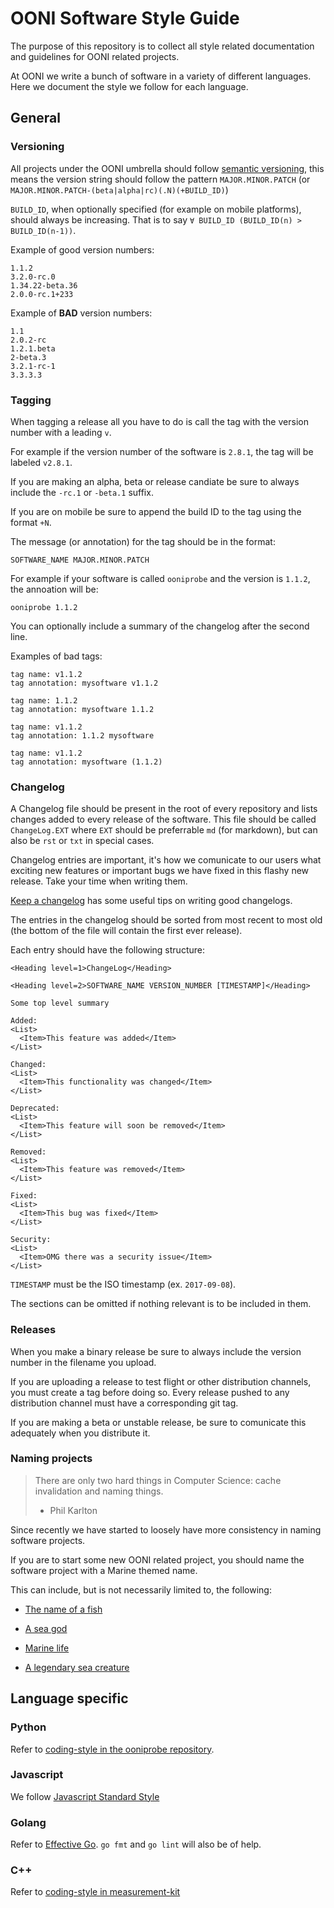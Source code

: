 # OONI Software Style Guide

The purpose of this repository is to collect all style related documentation
and guidelines for OONI related projects.

At OONI we write a bunch of software in a variety of different languages. Here
we document the style we follow for each language.

## General

### Versioning

All projects under the OONI umbrella should follow [semantic
versioning](http://semver.org/), this means the version string should follow
the pattern `MAJOR.MINOR.PATCH` (or `MAJOR.MINOR.PATCH-(beta|alpha|rc)(.N)(+BUILD_ID)`)

`BUILD_ID`, when optionally specified (for example on mobile platforms), should always be increasing.
That is to say `∀ BUILD_ID (BUILD_ID(n) > BUILD_ID(n-1))`.

Example of good version numbers:

```
1.1.2
3.2.0-rc.0
1.34.22-beta.36
2.0.0-rc.1+233
```

Example of **BAD** version numbers:

```
1.1
2.0.2-rc
1.2.1.beta
2-beta.3
3.2.1-rc-1
3.3.3.3
```

### Tagging

When tagging a release all you have to do is call the tag with the version
number with a leading `v`.

For example if the version number of the software is `2.8.1`, the tag will be
labeled `v2.8.1`.

If you are making an alpha, beta or release candiate be sure to always include
the `-rc.1` or `-beta.1` suffix.

If you are on mobile be sure to append the build ID to the tag using the format `+N`.

The message (or annotation) for the tag should be in the format:

```
SOFTWARE_NAME MAJOR.MINOR.PATCH
```

For example if your software is called `ooniprobe` and the version is `1.1.2`,
the annoation will be:

```
ooniprobe 1.1.2
```

You can optionally include a summary of the changelog after the second line.

Examples of bad tags:

```
tag name: v1.1.2
tag annotation: mysoftware v1.1.2
```

```
tag name: 1.1.2
tag annotation: mysoftware 1.1.2
```

```
tag name: v1.1.2
tag annotation: 1.1.2 mysoftware
```

```
tag name: v1.1.2
tag annotation: mysoftware (1.1.2)
```

### Changelog

A Changelog file should be present in the root of every repository and lists
changes added to every release of the software.
This file should be called `ChangeLog.EXT` where `EXT` should be preferrable
`md` (for markdown), but can also be `rst` or `txt` in special cases.

Changelog entries are important, it's how we comunicate to our users what
exciting new features or important bugs we have fixed in this flashy new
release. Take your time when writing them.

[Keep a changelog](http://keepachangelog.com/en/1.0.0/) has some useful tips on
writing good changelogs.

The entries in the changelog should be sorted from most recent to most old (the
bottom of the file will contain the first ever release).

Each entry should have the following structure:

```
<Heading level=1>ChangeLog</Heading>

<Heading level=2>SOFTWARE_NAME VERSION_NUMBER [TIMESTAMP]</Heading>

Some top level summary

Added:
<List>
  <Item>This feature was added</Item>
</List>

Changed:
<List>
  <Item>This functionality was changed</Item>
</List>

Deprecated:
<List>
  <Item>This feature will soon be removed</Item>
</List>

Removed:
<List>
  <Item>This feature was removed</Item>
</List>

Fixed:
<List>
  <Item>This bug was fixed</Item>
</List>

Security:
<List>
  <Item>OMG there was a security issue</Item>
</List>
```

`TIMESTAMP` must be the ISO timestamp (ex. `2017-09-08`).

The sections can be omitted if nothing relevant is to be included in them.

### Releases

When you make a binary release be sure to always include the version number in
the filename you upload.

If you are uploading a release to test flight or other distribution channels, you
must create a tag before doing so. Every release pushed to any distribution channel
must have a corresponding git tag.

If you are making a beta or unstable release, be sure to comunicate this
adequately when you distribute it.

### Naming projects

> There are only two hard things in Computer Science: cache invalidation and naming things.
> - Phil Karlton

Since recently we have started to loosely have more consistency in naming
software projects.

If you are to start some new OONI related project, you should name the software
project with a Marine themed name.

This can include, but is not necessarily limited to, the following:

* [The name of a fish](https://en.wikipedia.org/wiki/List_of_common_fish_names)

* [A sea god](https://en.wikipedia.org/wiki/List_of_water_deities)

* [Marine life](http://oceana.org/marine-life)

* [A legendary sea creature](https://en.wikipedia.org/wiki/List_of_legendary_creatures_by_type#Aquatic_and_marine_mammals)

## Language specific

### Python

Refer to [coding-style in the ooniprobe
repository](https://github.com/TheTorProject/ooni-probe/blob/master/docs/coding-style.md).

### Javascript

We follow [Javascript Standard Style](https://standardjs.com/)

### Golang

Refer to [Effective Go](https://golang.org/doc/effective_go.html). `go fmt` and `go lint` will also be of help.

### C++

Refer to [coding-style in measurement-kit](https://github.com/measurement-kit/measurement-kit/blob/master/doc/coding-style.md)



